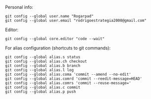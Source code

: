 Personal info:
```shell
git config --global user.name "Rogarpad"
git config --global user.email "rodrigoestrategia2000@gmail.com"
```
Editor: 
```shell
git config --global core.editor "code --wait"
```

For alias configuration (shortcuts to git commands):
```shell
git config --global alias.s status
git config --global alias.ch checkout
git config --global alias.b branch
git config --global alias.l log
git config --global alias.coma 'commit --amend --no-edit'
git config --global alias.comrd 'commit --reedit-message=HEAD'
git config --global alias.comrs 'commit --reuse-message='
git config --global alias.c commit
git config --global alias.p push
``` 